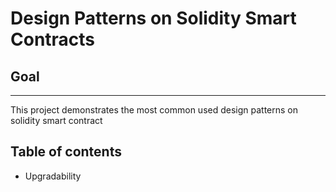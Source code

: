 # Design Patterns on Solidity Smart Contracts

## Goal
---
This project demonstrates the most common used design patterns on solidity smart contract

## Table of contents

* Upgradability

